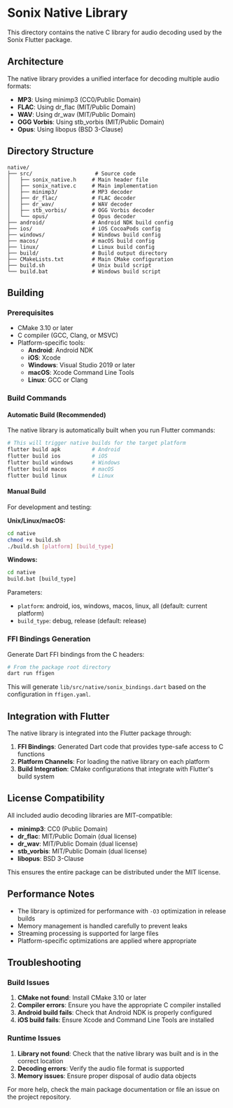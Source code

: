 # Sonix Native Library

This directory contains the native C library for audio decoding used by the Sonix Flutter package.

## Architecture

The native library provides a unified interface for decoding multiple audio formats:

- **MP3**: Using minimp3 (CC0/Public Domain)
- **FLAC**: Using dr_flac (MIT/Public Domain)
- **WAV**: Using dr_wav (MIT/Public Domain)
- **OGG Vorbis**: Using stb_vorbis (MIT/Public Domain)
- **Opus**: Using libopus (BSD 3-Clause)

## Directory Structure

```
native/
├── src/                    # Source code
│   ├── sonix_native.h     # Main header file
│   ├── sonix_native.c     # Main implementation
│   ├── minimp3/           # MP3 decoder
│   ├── dr_flac/           # FLAC decoder
│   ├── dr_wav/            # WAV decoder
│   ├── stb_vorbis/        # OGG Vorbis decoder
│   └── opus/              # Opus decoder
├── android/               # Android NDK build config
├── ios/                   # iOS CocoaPods config
├── windows/               # Windows build config
├── macos/                 # macOS build config
├── linux/                 # Linux build config
├── build/                 # Build output directory
├── CMakeLists.txt         # Main CMake configuration
├── build.sh               # Unix build script
└── build.bat              # Windows build script
```

## Building

### Prerequisites

- CMake 3.10 or later
- C compiler (GCC, Clang, or MSVC)
- Platform-specific tools:
  - **Android**: Android NDK
  - **iOS**: Xcode
  - **Windows**: Visual Studio 2019 or later
  - **macOS**: Xcode Command Line Tools
  - **Linux**: GCC or Clang

### Build Commands

#### Automatic Build (Recommended)

The native library is automatically built when you run Flutter commands:

```bash
# This will trigger native builds for the target platform
flutter build apk          # Android
flutter build ios          # iOS
flutter build windows      # Windows
flutter build macos        # macOS
flutter build linux        # Linux
```

#### Manual Build

For development and testing:

**Unix/Linux/macOS:**
```bash
cd native
chmod +x build.sh
./build.sh [platform] [build_type]
```

**Windows:**
```cmd
cd native
build.bat [build_type]
```

Parameters:
- `platform`: android, ios, windows, macos, linux, all (default: current platform)
- `build_type`: debug, release (default: release)

### FFI Bindings Generation

Generate Dart FFI bindings from the C headers:

```bash
# From the package root directory
dart run ffigen
```

This will generate `lib/src/native/sonix_bindings.dart` based on the configuration in `ffigen.yaml`.

## Integration with Flutter

The native library is integrated into the Flutter package through:

1. **FFI Bindings**: Generated Dart code that provides type-safe access to C functions
2. **Platform Channels**: For loading the native library on each platform
3. **Build Integration**: CMake configurations that integrate with Flutter's build system

## License Compatibility

All included audio decoding libraries are MIT-compatible:

- **minimp3**: CC0 (Public Domain)
- **dr_flac**: MIT/Public Domain (dual license)
- **dr_wav**: MIT/Public Domain (dual license)
- **stb_vorbis**: MIT/Public Domain (dual license)
- **libopus**: BSD 3-Clause

This ensures the entire package can be distributed under the MIT license.

## Performance Notes

- The library is optimized for performance with `-O3` optimization in release builds
- Memory management is handled carefully to prevent leaks
- Streaming processing is supported for large files
- Platform-specific optimizations are applied where appropriate

## Troubleshooting

### Build Issues

1. **CMake not found**: Install CMake 3.10 or later
2. **Compiler errors**: Ensure you have the appropriate C compiler installed
3. **Android build fails**: Check that Android NDK is properly configured
4. **iOS build fails**: Ensure Xcode and Command Line Tools are installed

### Runtime Issues

1. **Library not found**: Check that the native library was built and is in the correct location
2. **Decoding errors**: Verify the audio file format is supported
3. **Memory issues**: Ensure proper disposal of audio data objects

For more help, check the main package documentation or file an issue on the project repository.